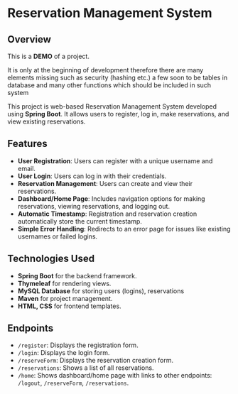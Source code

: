 # Reservation Management System

## Overview
This is a **DEMO** of a project. 

It is only at the beginning of development therefore there are many elements missing such as security (hashing etc.) a few soon to be tables in database and many other functions which should be included in such system

This project is web-based Reservation Management System developed using **Spring Boot**. It allows users to register, log in, make reservations, and view existing reservations. 

## Features
- **User Registration**: Users can register with a unique username and email.
- **User Login**: Users can log in with their credentials.
- **Reservation Management**: Users can create and view their reservations.
- **Dashboard/Home Page**: Includes navigation options for making reservations, viewing reservations, and logging out.
- **Automatic Timestamp**: Registration and reservation creation automatically store the current timestamp.
- **Simple Error Handling**: Redirects to an error page for issues like existing usernames or failed logins.

## Technologies Used
- **Spring Boot** for the backend framework.
- **Thymeleaf** for rendering views.
- **MySQL Database** for storing users (logins), reservations
- **Maven** for project management.
- **HTML, CSS** for frontend templates.

## Endpoints
- `/register`: Displays the registration form.
- `/login`: Displays the login form.
- `/reserveForm`: Displays the reservation creation form.
- `/reservations`: Shows a list of all reservations.
- `/home`: Shows dashboard/home page with links to other endpoints: `/logout`, `/reserveForm`, `/reservations`.

